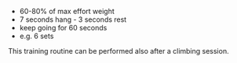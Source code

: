 - 60-80% of max effort weight
- 7 seconds hang - 3 seconds rest
- keep going for 60 seconds
- e.g. 6 sets

This training routine can be performed also after a climbing session.

